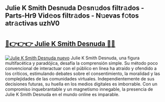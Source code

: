 ## Julie K Smith Desnuda D𝚎sn𝚞dos filtr𝚊dos - Parts-Hr9 Vid𝚎os filtr𝚊dos - N𝚞evas f𝚘tos atr𝚊ctivas uzhV0

# <h2><a href="http://mb628w0.tromn.icu/?c=Julie+K+Smith+Desnuda">🔗👉👉👉 Julie K Smith Desnuda 🔗🔗</a></h2>

[![Julie K Smith Desnuda nuevo](https://i.imgur.com/pEAQMta.gif)](http://mb628w0.tromn.icu/?c=Julie+K+Smith+Desnuda)
Julie K Smith Desnuda, una figura multifacética y paradójica, desafía la comprensión simple. Su método poco convencional de interactuar con el público en línea ha atraído y ofendido a los críticos, estimulando debates sobre el consentimiento, la moralidad y las complejidades de las comunidades virtuales. Independientemente de sus decisiones futuras, su huella en los medios digitales es imborrable. Con un compromiso inquebrantable y un magnetismo innegable, la presencia de Julie K Smith Desnuda en el mundo online es imparable.
